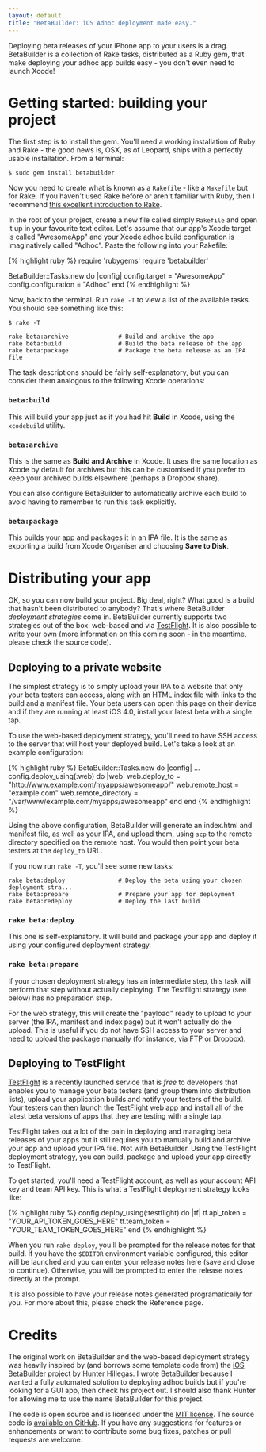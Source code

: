 ```yaml
---
layout: default
title: "BetaBuilder: iOS Adhoc deployment made easy."
---
```


Deploying beta releases of your iPhone app to your users is a drag. BetaBuilder is a collection of Rake tasks, distributed as a Ruby gem, that make deploying your adhoc app builds easy - you don't even need to launch Xcode!

# Getting started: building your project

The first step is to install the gem. You'll need a working installation of Ruby and Rake - the good news is, OSX, as of Leopard, ships with a perfectly usable installation. From a terminal:

    $ sudo gem install betabuilder
    
Now you need to create what is known as a `Rakefile` - like a `Makefile` but for Rake. If you haven't used Rake before or aren't familiar with Ruby, then I recommend [this excellent introduction to Rake](http://martinfowler.com/articles/rake.html).

In the root of your project, create a new file called simply `Rakefile` and open it up in your favourite text editor. Let's assume that our app's Xcode target is called "AwesomeApp" and your Xcode adhoc build configuration is imaginatively called "Adhoc". Paste the following into your Rakefile:

{% highlight ruby %}
require 'rubygems'
require 'betabuilder'

BetaBuilder::Tasks.new do |config|
  config.target        = "AwesomeApp"
  config.configuration = "Adhoc" 
end
{% endhighlight %}

Now, back to the terminal. Run `rake -T` to view a list of the available tasks. You should see something like this:

    $ rake -T

    rake beta:archive              # Build and archive the app
    rake beta:build                # Build the beta release of the app
    rake beta:package              # Package the beta release as an IPA file

The task descriptions should be fairly self-explanatory, but you can consider them analogous to the following Xcode operations:

### `beta:build` 
This will build your app just as if you had hit **Build** in Xcode, using the `xcodebuild` utility.

### `beta:archive` 
This is the same as **Build and Archive** in Xcode. It uses the same location as Xcode by default for archives but this can be customised if you prefer to keep your archived builds elsewhere (perhaps a Dropbox share). 

You can also configure BetaBuilder to automatically archive each build to avoid having to remember to run this task explicitly.

### `beta:package` 
This builds your app and packages it in an IPA file. It is the same as exporting a build from Xcode Organiser and choosing **Save to Disk**. 

# Distributing your app

OK, so you can now build your project. Big deal, right? What good is a build that hasn't been distributed to anybody? That's where BetaBuilder _deployment strategies_ come in. BetaBuilder currently supports two strategies out of the box: web-based and via [TestFlight](http://testflightapp.com). It is also possible to write your own (more information on this coming soon - in the meantime, please check the source code).

## Deploying to a private website

The simplest strategy is to simply upload your IPA to a website that only your beta testers can access, along with an HTML index file with links to the build and a manifest file. Your beta users can open this page on their device and if they are running at least iOS 4.0, install your latest beta with a single tap.

To use the web-based deployment strategy, you'll need to have SSH access to the server that will host your deployed build. Let's take a look at an example configuration:

{% highlight ruby %}
BetaBuilder::Tasks.new do |config|
  ...
  config.deploy_using(:web) do |web|
    web.deploy_to = "http://www.example.com/myapps/awesomeapp/"
    web.remote_host = "example.com"
    web.remote_directory = "/var/www/example.com/myapps/awesomeapp"
  end
end
{% endhighlight %}

Using the above configuration, BetaBuilder will generate an index.html and manifest file, as well as your IPA, and upload them, using `scp` to the remote directory specified on the remote host. You would then point your beta testers at the `deploy_to` URL.

If you now run `rake -T`, you'll see some new tasks:

    rake beta:deploy               # Deploy the beta using your chosen deployment stra...
    rake beta:prepare              # Prepare your app for deployment
    rake beta:redeploy             # Deploy the last build

### `rake beta:deploy`

This one is self-explanatory. It will build and package your app and deploy it using your configured deployment strategy.

### `rake beta:prepare`

If your chosen deployment strategy has an intermediate step, this task will perform that step without actually deploying. The Testflight strategy (see below) has no preparation step. 

For the web strategy, this will create the "payload" ready to upload to your server (the IPA, manifest and index page) but it won't actually do the upload. This is useful if you do not have SSH access to your server and need to upload the package manually (for instance, via FTP or Dropbox).

## Deploying to TestFlight

[TestFlight](http://testflightapp.com) is a recently launched service that is _free_ to developers that enables you to manage your beta testers (and group them into distribution lists), upload your application builds and notify your testers of the build. Your testers can then launch the TestFlight web app and install all of the latest beta versions of apps that they are testing with a single tap.

TestFlight takes out a lot of the pain in deploying and managing beta releases of your apps but it still requires you to manually build and archive your app and upload your IPA file. Not with BetaBuilder. Using the TestFlight deployment strategy, you can build, package and upload your app directly to TestFlight.

To get started, you'll need a TestFlight account, as well as your account API key and team API key. This is what a TestFlight deployment strategy looks like:

{% highlight ruby %}
config.deploy_using(:testflight) do |tf|
  tf.api_token  = "YOUR_API_TOKEN_GOES_HERE"
  tf.team_token = "YOUR_TEAM_TOKEN_GOES_HERE"
end
{% endhighlight %}

When you run `rake deploy`, you'll be prompted for the release notes for that build. If you have the `$EDITOR` environment variable configured, this editor will be launched and you can enter your release notes here (save and close to continue). Otherwise, you will be prompted to enter the release notes directly at the prompt.

It is also possible to have your release notes generated programatically for you. For more about this, please check the Reference page.

# Credits

The original work on BetaBuilder and the web-based deployment strategy was heavily inspired by (and borrows some template code from) the [iOS BetaBuilder](http://www.hanchorllc.com/2010/08/24/introducing-ios-beta-builder/) project by Hunter Hillegas. I wrote BetaBuilder because I wanted a fully automated solution to deploying adhoc builds but if you're looking for a GUI app, then check his project out. I should also thank Hunter for allowing me to use the name BetaBuilder for this project.

The code is open source and is licensed under the [MIT license](http://www.opensource.org/licenses/mit-license.php). The source code is [available on GitHub](https://github.com/lukeredpath/betabuilder). If you have any suggestions for features or enhancements or want to contribute some bug fixes, patches or pull requests are welcome.
